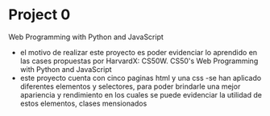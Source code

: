 # Project 0

Web Programming with Python and JavaScript

- el motivo de realizar este proyecto es poder evidenciar lo aprendido en las cases propuestas por HarvardX: CS50W.
 CS50's Web Programming with Python and JavaScript
- este proyecto cuenta con cinco paginas html y una css
-se han aplicado diferentes elementos y selectores, para poder brindarle una mejor apariencia
y rendimiento en los cuales se puede evidenciar la utilidad de estos elementos, clases mensionados
